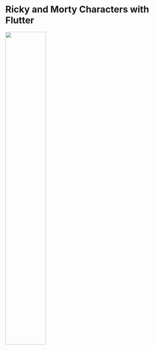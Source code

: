 # Ricky and Morty Characters with Flutter
<img src="https://user-images.githubusercontent.com/16295402/54330356-2238df00-45f4-11e9-8af7-4a9790ca7491.gif" width="50%" />



